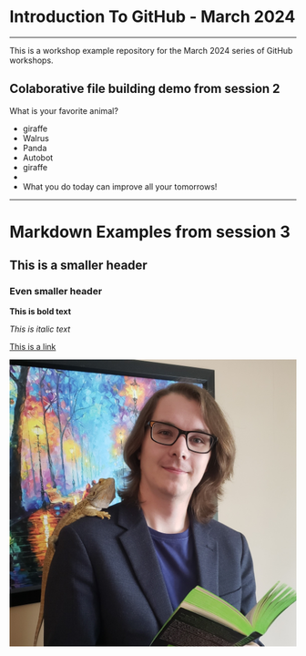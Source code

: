 # Introduction To GitHub - March 2024

---

This is a workshop example repository for the March 2024 series of GitHub workshops.

## Colaborative file building demo from session 2

What is your favorite animal?

- giraffe
- Walrus
- Panda
- Autobot
- giraffe
-
- What you do today can improve all your tomorrows!

---

# Markdown Examples from session 3
## This is a smaller header
### Even smaller header

**This is bold text**

*This is italic text*

[This is a link](www.google.ca)

![A man reading a book with a lizard](Daniel_Headshot_Library.jpg)



